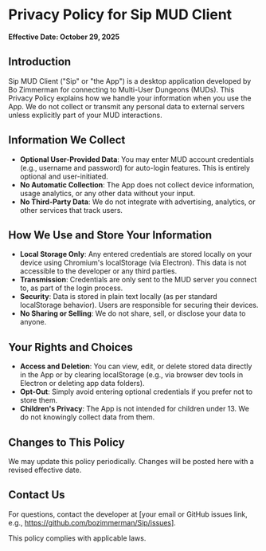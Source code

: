# Privacy Policy for Sip MUD Client

**Effective Date: October 29, 2025**

## Introduction
Sip MUD Client ("Sip" or "the App") is a desktop application developed by Bo Zimmerman for connecting to Multi-User Dungeons (MUDs). This Privacy Policy explains how we handle your information when you use the App. We do not collect or transmit any personal data to external servers unless explicitly part of your MUD interactions.

## Information We Collect
- **Optional User-Provided Data**: You may enter MUD account credentials (e.g., username and password) for auto-login features. This is entirely optional and user-initiated.
- **No Automatic Collection**: The App does not collect device information, usage analytics, or any other data without your input.
- **No Third-Party Data**: We do not integrate with advertising, analytics, or other services that track users.

## How We Use and Store Your Information
- **Local Storage Only**: Any entered credentials are stored locally on your device using Chromium's localStorage (via Electron). This data is not accessible to the developer or any third parties.
- **Transmission**: Credentials are only sent to the MUD server you connect to, as part of the login process. 
- **Security**: Data is stored in plain text locally (as per standard localStorage behavior). Users are responsible for securing their devices.
- **No Sharing or Selling**: We do not share, sell, or disclose your data to anyone.

## Your Rights and Choices
- **Access and Deletion**: You can view, edit, or delete stored data directly in the App or by clearing localStorage (e.g., via browser dev tools in Electron or deleting app data folders).
- **Opt-Out**: Simply avoid entering optional credentials if you prefer not to store them.
- **Children's Privacy**: The App is not intended for children under 13. We do not knowingly collect data from them.

## Changes to This Policy
We may update this policy periodically. Changes will be posted here with a revised effective date.

## Contact Us
For questions, contact the developer at [your email or GitHub issues link, e.g., https://github.com/bozimmerman/Sip/issues].

This policy complies with applicable laws.
